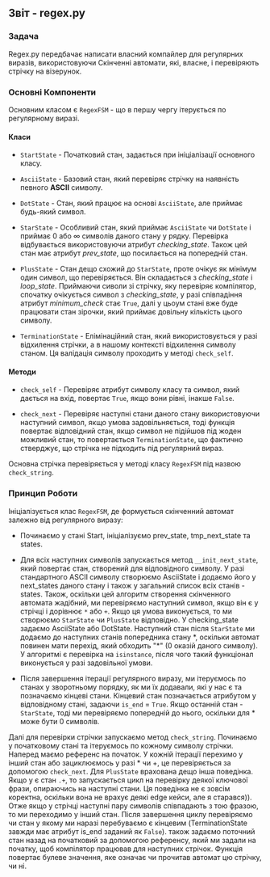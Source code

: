 ## Звіт - regex.py

### Задача
Regex.py передбачає написати власний компайлер для регулярних виразів, використовуючи Скінченні автомати, які, власне, і перевіряють стрічку на візерунок.

### Основні Компоненти
Основним класом є `RegexFSM` - що в першу чергу ітерується по регулярному виразі. 

#### Класи

- `StartState` - Початковий стан, задається при ініціалізації основного класу.

- `AsciiState` - Базовий стан, який перевіряє стрічку на наявність певного **ASCII** символу.

- `DotState` - Стан, який працює на основі `AsciiState`, але приймає будь-який символ.

- `StarState` - Особливий стан, який приймає `AsciiState` чи `DotState` і приймає 0 або $\infty$ символів даного стану у рядку. Перевірка відбувається використовуючи атрибут *checking_state*. Також цей стан має атрибут *prev_state*, що посилається на попередній стан.

- `PlusState` - Стан дещо схожий до `StarState`, проте очікує як мінімум один символ, що перевіряється. Він складається з *checking_state* і *loop_state*. Приймаючи сиволи зі стрічку, яку перевіряє компілятор, спочатку очікується символ з *checking_state*, у разі співпадіння атрибут *minimum_check* стає `True`, далі у цьоум стані вже буде працювати стан зірочки, який приймає довільну кількість цього символу.

- `TerminationState` - Елімінаційний стан, який використовується у разі відхилення стрічки, а в нашому контексті відхилення символу станом. Ця валідація символу проходить у методі `check_self`.

#### Методи

- `check_self` - Перевіряє атрибут символу класу та символ, який дається на вхід, повертає `True`, якщо вони рівні, інакше `False`.

- `check_next` - Перевіряє наступні стани  даного стану використовуючи наступний символ, якщо умова задовільняється, тоді функція повертає відповідний стан, якщо символ не підійшов під жоден можливий стан, то повертається `TerminationState`, що фактично стверджує, що стрічка не підходить під регулярний вираз.


Основна стрічка перевіряється у методі класу `RegexFSM` під назвою `check_string`.
### Принцип Роботи

Ініціалізується клас `RegexFSM`, де формується скінченний автомат залежно від регулярного виразу:

- Починаємо у стані Start, ініціалізуємо prev_state, tmp_next_state та states.

- Для всіх наступних символів запускається метод `__init_next_state`, який повертає стан, створений для відповідного символу. У разі стандартного ASCII символу створюємо AsciiState і додаємо його у next_states даного стану і також у загальний список всіх станів - states. Також, оскільки цей алгоритм створення скінченного автомата жадібний, ми перевіряємо наступний символ, якщо він є у стрічці і дорівнює `*` або `+`. Якщо ця умова виконується, то ми створюємо `StarState` чи `PlusState` відповідно. У checking_state задаємо AsciiState або DotState. Наступний стан після `StarState` ми додаємо до наступних станів попередника стану *, оскільки автомат повинен мати перехід, який обходить "\*" (0 оказій даного символу). У алгоритмі є перевірка на `isinstance`, після чого такий функціонал виконується у разі задовільної умови. 

 - Після завершення ітерації регулярного виразу, ми ітеруємось по станах у зворотньому порядку, як ми їх додавали, які у нас є та позначаємо кінцеві стани. Кінцевий стан позначається атрибутом у відповідному стані, задаючи `is_end` = `True`. Якщо останній стан - `StarState`, тоді ми перевіряємо попередній до нього, оскільки для * може бути 0 символів.


 Далі для перевірки стрічки запускаємо метод `check_string`. Починаємо у початковому стані та ітеруємось по кожному символу стрічки. Наперед маємо референс на початок. У кожній ітерації перехимо у інший стан або зациклюємось у разі * чи +, це перевіряється за допомогою `check_next`. Для `PlusState` врахована дещо інша поведінка. Якщо у є стан `.+`, то запускається цикл на перевірку деякої ключової фрази, опираючись на наступні стани. Ця поведінка не є зовсім коректна, оскільки вона не врахує деякі edge кейси, але я старався)). Отже якщо у стрічці наступні пару символів співпадають з тою фразою, то ми переходимо у інший стан. Після завершення циклу перевіряємо чи стан у якому ми наразі перебуваємо є кінцевим (TerminationState завжди має атрибут is_end заданий як `False`). також задаємо поточний стан назад на початковий за допомогою референсу, який ми задали на початку, щоб компілятор працював для наступних стрічок. Функція повертає булеве значення, яке означає чи прочитав автомат цю стрічку, чи ні.   

